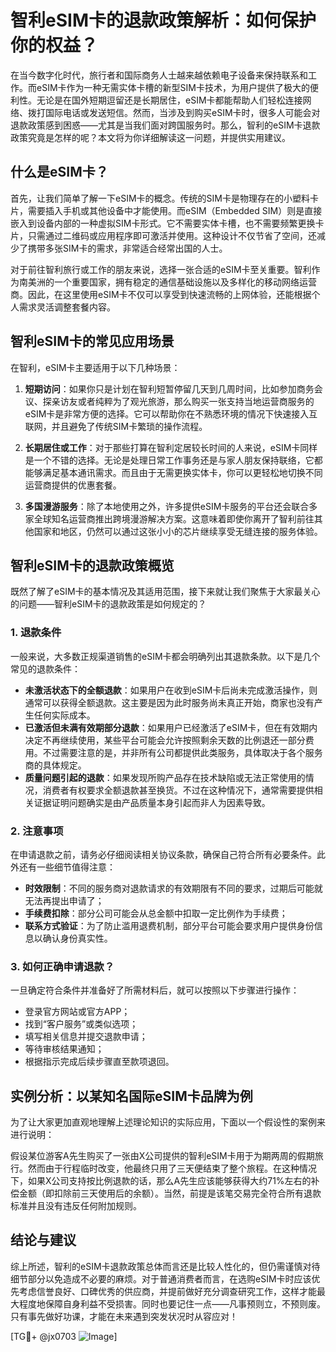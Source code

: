 # 智利eSIM卡的退款政策解析：如何保护你的权益？

在当今数字化时代，旅行者和国际商务人士越来越依赖电子设备来保持联系和工作。而eSIM卡作为一种无需实体卡槽的新型SIM卡技术，为用户提供了极大的便利性。无论是在国外短期逗留还是长期居住，eSIM卡都能帮助人们轻松连接网络、拨打国际电话或发送短信。然而，当涉及到购买eSIM卡时，很多人可能会对退款政策感到困惑——尤其是当我们面对跨国服务时。那么，智利的eSIM卡退款政策究竟是怎样的呢？本文将为你详细解读这一问题，并提供实用建议。

## 什么是eSIM卡？

首先，让我们简单了解一下eSIM卡的概念。传统的SIM卡是物理存在的小塑料卡片，需要插入手机或其他设备中才能使用。而eSIM（Embedded SIM）则是直接嵌入到设备内部的一种虚拟SIM卡形式。它不需要实体卡槽，也不需要频繁更换卡片，只需通过二维码或应用程序即可激活并使用。这种设计不仅节省了空间，还减少了携带多张SIM卡的需求，非常适合经常出国的人士。

对于前往智利旅行或工作的朋友来说，选择一张合适的eSIM卡至关重要。智利作为南美洲的一个重要国家，拥有稳定的通信基础设施以及多样化的移动网络运营商。因此，在这里使用eSIM卡不仅可以享受到快速流畅的上网体验，还能根据个人需求灵活调整套餐内容。

## 智利eSIM卡的常见应用场景

在智利，eSIM卡主要适用于以下几种场景：

1. **短期访问**：如果你只是计划在智利短暂停留几天到几周时间，比如参加商务会议、探亲访友或者纯粹为了观光旅游，那么购买一张支持当地运营商服务的eSIM卡是非常方便的选择。它可以帮助你在不熟悉环境的情况下快速接入互联网，并且避免了传统SIM卡繁琐的操作流程。
   
2. **长期居住或工作**：对于那些打算在智利定居较长时间的人来说，eSIM卡同样是一个不错的选择。无论是处理日常工作事务还是与家人朋友保持联络，它都能够满足基本通讯需求。而且由于无需更换实体卡，你可以更轻松地切换不同运营商提供的优惠套餐。

3. **多国漫游服务**：除了本地使用之外，许多提供eSIM卡服务的平台还会联合多家全球知名运营商推出跨境漫游解决方案。这意味着即使你离开了智利前往其他国家和地区，仍然可以通过这张小小的芯片继续享受无缝连接的服务体验。

## 智利eSIM卡的退款政策概览

既然了解了eSIM卡的基本情况及其适用范围，接下来就让我们聚焦于大家最关心的问题——智利eSIM卡的退款政策是如何规定的？

### 1. 退款条件
一般来说，大多数正规渠道销售的eSIM卡都会明确列出其退款条款。以下是几个常见的退款条件：
- **未激活状态下的全额退款**：如果用户在收到eSIM卡后尚未完成激活操作，则通常可以获得全额退款。这主要是因为此时服务尚未真正开始，商家也没有产生任何实际成本。
- **已激活但未满有效期部分退款**：如果用户已经激活了eSIM卡，但在有效期内决定不再继续使用，某些平台可能会允许按照剩余天数的比例退还一部分费用。不过需要注意的是，并非所有公司都提供此类服务，具体取决于各个服务商的具体规定。
- **质量问题引起的退款**：如果发现所购产品存在技术缺陷或无法正常使用的情况，消费者有权要求全额退款甚至换货。不过在这种情况下，通常需要提供相关证据证明问题确实是由产品质量本身引起而非人为因素导致。

### 2. 注意事项
在申请退款之前，请务必仔细阅读相关协议条款，确保自己符合所有必要条件。此外还有一些细节值得注意：
- **时效限制**：不同的服务商对退款请求的有效期限有不同的要求，过期后可能就无法再提出申请了；
- **手续费扣除**：部分公司可能会从总金额中扣取一定比例作为手续费；
- **联系方式验证**：为了防止滥用退费机制，部分平台可能会要求用户提供身份信息以确认身份真实性。

### 3. 如何正确申请退款？
一旦确定符合条件并准备好了所需材料后，就可以按照以下步骤进行操作：
- 登录官方网站或官方APP；
- 找到“客户服务”或类似选项；
- 填写相关信息并提交退款申请；
- 等待审核结果通知；
- 根据指示完成后续步骤直至款项退回。

## 实例分析：以某知名国际eSIM卡品牌为例

为了让大家更加直观地理解上述理论知识的实际应用，下面以一个假设性的案例来进行说明：

假设某位游客A先生购买了一张由X公司提供的智利eSIM卡用于为期两周的假期旅行。然而由于行程临时改变，他最终只用了三天便结束了整个旅程。在这种情况下，如果X公司支持按比例退款的话，那么A先生应该能够获得大约71%左右的补偿金额（即扣除前三天使用后的余额）。当然，前提是该笔交易完全符合所有退款标准并且没有违反任何附加规则。

## 结论与建议

综上所述，智利的eSIM卡退款政策总体而言还是比较人性化的，但仍需谨慎对待细节部分以免造成不必要的麻烦。对于普通消费者而言，在选购eSIM卡时应该优先考虑信誉良好、口碑优秀的供应商，并提前做好充分调查研究工作，这样才能最大程度地保障自身利益不受损害。同时也要记住一点——凡事预则立，不预则废。只有事先做好功课，才能在未来遇到突发状况时从容应对！

[TG💪+ @jx0703 ![Image](https://github.com/user-attachments/assets/dbca1d08-cadb-493c-b0ec-ad6f7a83f270)]
